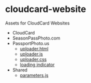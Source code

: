# cloudcard-website

Assets for CloudCard Websites

- CloudCard
- SeasonPassPhoto.com
- PassportPhoto.us
    - [uploader.html](https://sharptopco.github.io/cloudcard-website/passport-photo-us/uploader.html)
    - [uploader.js](https://sharptopco.github.io/cloudcard-website/passport-photo-us/uploader.js)
    - [uploader.css](https://sharptopco.github.io/cloudcard-website/passport-photo-us/uploader.css)
    - [loading indicator](https://sharptopco.github.io/cloudcard-website/passport-photo-us/spin-1.1s-200px.gif)
- Shared
    - [parameters.js](https://sharptopco.github.io/cloudcard-website/shared/parameters.js)
    
